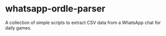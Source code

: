 # whatsapp-ordle-parser
A collection of simple scripts to extract CSV data from a WhatsApp chat for daily games.
